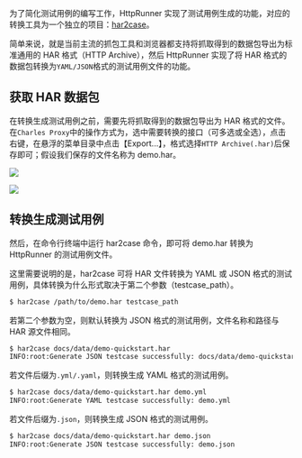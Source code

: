 
为了简化测试用例的编写工作，HttpRunner 实现了测试用例生成的功能，对应的转换工具为一个独立的项目：[har2case][har2case]。

简单来说，就是当前主流的抓包工具和浏览器都支持将抓取得到的数据包导出为标准通用的 HAR 格式（HTTP Archive），然后 HttpRunner 实现了将 HAR 格式的数据包转换为`YAML/JSON`格式的测试用例文件的功能。

## 获取 HAR 数据包

在转换生成测试用例之前，需要先将抓取得到的数据包导出为 HAR 格式的文件。在`Charles Proxy`中的操作方式为，选中需要转换的接口（可多选或全选），点击右键，在悬浮的菜单目录中点击【Export...】，格式选择`HTTP Archive(.har)`后保存即可；假设我们保存的文件名称为 demo.har。

![](/images/charles-export.jpg)

![](/images/charles-save-har.jpg)

## 转换生成测试用例

然后，在命令行终端中运行 har2case 命令，即可将 demo.har 转换为 HttpRunner 的测试用例文件。


这里需要说明的是，har2case 可将 HAR 文件转换为 YAML 或 JSON 格式的测试用例，具体转换为什么形式取决于第二个参数（testcase_path）。

```bash
$ har2case /path/to/demo.har testcase_path
```

若第二个参数为空，则默认转换为 JSON 格式的测试用例，文件名称和路径与 HAR 源文件相同。

```bash
$ har2case docs/data/demo-quickstart.har
INFO:root:Generate JSON testcase successfully: docs/data/demo-quickstart.json
```

若文件后缀为`.yml/.yaml`，则转换生成 YAML 格式的测试用例。

```bash
$ har2case docs/data/demo-quickstart.har demo.yml
INFO:root:Generate YAML testcase successfully: demo.yml
```

若文件后缀为`.json`，则转换生成 JSON 格式的测试用例。

```bash
$ har2case docs/data/demo-quickstart.har demo.json
INFO:root:Generate JSON testcase successfully: demo.json
```

[har2case]: https://github.com/HttpRunner/har2case